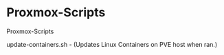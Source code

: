 # Proxmox-Scripts
Proxmox-Scripts

update-containers.sh - (Updates Linux Containers on PVE host when ran.)
